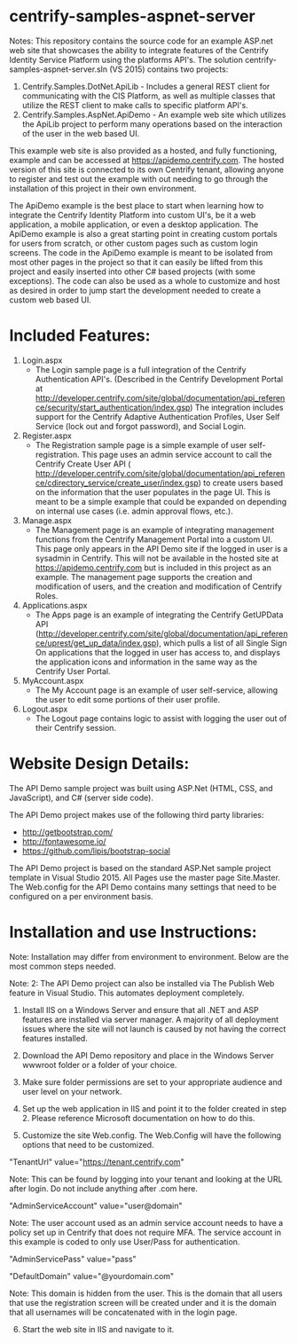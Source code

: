 # centrify-samples-aspnet-server

Notes: This repository contains the source code for an example ASP.net web site that showcases the ability to integrate features of the Centrify Identity Service Platform using the platforms API's. 
The solution centrify-samples-aspnet-server.sln (VS 2015) contains two projects:
  1. Centrify.Samples.DotNet.ApiLib - Includes a general REST client for communicating with the CIS Platform, as well as
  multiple classes that utilize the REST client to make calls to specific platform API's.
  2. Centrify.Samples.AspNet.ApiDemo - An example web site which utilizes the ApiLib project to perform many operations based on the interaction of the user in the web based UI.
  
This example web site is also provided as a hosted, and fully functioning, example and can be accessed at https://apidemo.centrify.com. The hosted version of this site is connected to its own Centrify tenant, allowing anyone 
to register and test out the example with out needing to go through the installation of this project in their own environment.

The ApiDemo example is the best place to start when learning how to integrate the Centrify Identity Platform into custom UI's, be it a web application, a mobile application, or even a desktop application.
The ApiDemo example is also a great starting point in creating custom portals for users from scratch, or other custom pages such as custom login screens. The code in the ApiDemo example is meant to be isolated from
most other pages in the project so that it can easily be lifted from this project and easily inserted into other C# based projects (with some exceptions). The code can also be used as a whole to customize and host as desired in order to jump start 
the development needed to create a custom web based UI. 

# Included Features:

  1. Login.aspx
      - The Login sample page is a full integration of the Centrify Authentication API's. (Described in the Centrify Development Portal at http://developer.centrify.com/site/global/documentation/api_reference/security/start_authentication/index.gsp)
        The integration includes support for the Centrify Adaptive Authentication Profiles, User Self Service (lock out and forgot password), and Social Login.
  2. Register.aspx
      - The Registration sample page is a simple example of user self-registration. This page uses an admin service account to call the Centrify Create User API ( http://developer.centrify.com/site/global/documentation/api_reference/cdirectory_service/create_user/index.gsp)
        to create users based on the information that the user populates in the page UI. This is meant to be a simple example that could be expanded on depending on internal use cases (i.e. admin approval flows, etc.). 
  3. Manage.aspx
      -  The Management page is an example of integrating management functions from the Centrify Management Portal into a custom UI. This page only appears in the API Demo site if the logged in user is a sysadmin in Centrify. This will not be available in the hosted site at https://apidemo.centrify.com
         but is included in this project as an example. The management page supports the creation and modification of users, and the creation and modification of Centrify Roles.
  4. Applications.aspx
      -  The Apps page is an example of integrating the Centrify GetUPData API (http://developer.centrify.com/site/global/documentation/api_reference/uprest/get_up_data/index.gsp), which pulls a list of all Single Sign On applications that the logged in user has access to, and displays
         the application icons and information in the same way as the Centrify User Portal. 
  5. MyAccount.aspx
      - The My Account page is an example of user self-service, allowing the user to edit some portions of their user profile. 
  6. Logout.aspx
      - The Logout page contains logic to assist with logging the user out of their Centrify session.
      
# Website Design Details:    
 
 The API Demo sample project was built using ASP.Net (HTML, CSS, and JavaScript), and C# (server side code). 
 
 The API Demo project makes use of the following third party libraries:
 - http://getbootstrap.com/
 - http://fontawesome.io/
 - https://github.com/lipis/bootstrap-social
 
 The API Demo project is based on the standard ASP.Net sample project template in Visual Studio 2015. All Pages use the master page Site.Master. 
 The Web.config for the API Demo contains many settings that need to be configured on a per environment basis. 
      

# Installation and use Instructions:

Note: Installation may differ from environment to environment. Below are the most common steps needed.
 
 Note: 2: The API Demo project can also be installed via The Publish Web feature in Visual Studio. This automates deployment completely.

1. Install IIS on a Windows Server and ensure that all .NET and ASP features are installed via server manager. A majority of all deployment issues where the site will not launch is caused by not having the correct features installed.

2. Download the API Demo repository and place in the Windows Server wwwroot folder or a folder of your choice. 

3. Make sure folder permissions are set to your appropriate audience and user level on your network. 

4. Set up the web application in IIS and point it to the folder created in step 2. Please reference Microsoft documentation on how to do this.

5. Customize the site Web.config. The Web.Config will have the following options that need to be customized.

 "TenantUrl" value="https://tenant.centrify.com"
 
   Note: This can be found by logging into your tenant and looking at the URL after login. Do not include anything after .com here.
    
 "AdminServiceAccount" value="user@domain"
 
   Note: The user account used as an admin service account needs to have a policy set up in Centrify that does not require MFA. The service account in this example is coded to only use User/Pass for authentication.
    
 "AdminServicePass" value="pass" 
 
 "DefaultDomain" value="@yourdomain.com"
 
   Note: This domain is hidden from the user. This is the domain that all users that use the registration screen will be created under and it is the domain that all usernames will be concatenated with in the login page.
   
6. Start the web site in IIS and navigate to it.
    
 


